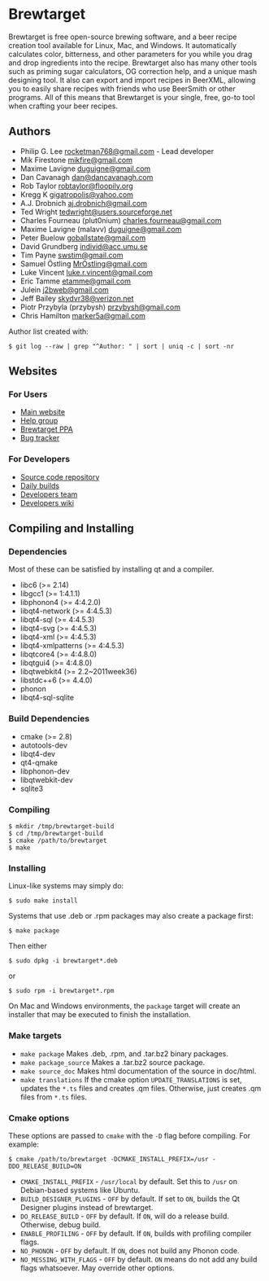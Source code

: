 # Brewtarget

Brewtarget is free open-source brewing software, and a beer recipe creation
tool available for Linux, Mac, and Windows. It automatically calculates color,
bitterness, and other parameters for you while you drag and drop ingredients
into the recipe. Brewtarget also has many other tools such as priming sugar
calculators, OG correction help, and a unique mash designing tool. It also can
export and import recipes in BeerXML, allowing you to easily share recipes with
friends who use BeerSmith or other programs. All of this means that Brewtarget
is your single, free, go-to tool when crafting your beer recipes.

## Authors

* Philip G. Lee <rocketman768@gmail.com> - Lead developer
* Mik Firestone <mikfire@gmail.com>
* Maxime Lavigne <duguigne@gmail.com>
* Dan Cavanagh <dan@dancavanagh.com>
* Rob Taylor <robtaylor@floopily.org>
* Kregg K <gigatropolis@yahoo.com>
* A.J. Drobnich <aj.drobnich@gmail.com>
* Ted Wright <tedwright@users.sourceforge.net>
* Charles Fourneau (plut0nium) <charles.fourneau@gmail.com>
* Maxime Lavigne (malavv) <duguigne@gmail.com>
* Peter Buelow <goballstate@gmail.com>
* David Grundberg <individ@acc.umu.se>
* Tim Payne <swstim@gmail.com>
* Samuel Östling <MrOstling@gmail.com>
* Luke Vincent <luke.r.vincent@gmail.com>
* Eric Tamme <etamme@gmail.com>
* Julein <j2bweb@gmail.com>
* Jeff Bailey <skydvr38@verizon.net>
* Piotr Przybyla (przybysh) <przybysh@gmail.com>
* Chris Hamilton <marker5a@gmail.com>

Author list created with:

    $ git log --raw | grep "^Author: " | sort | uniq -c | sort -nr

## Websites

### For Users

* [Main website](http://www.brewtarget.org)
* [Help group](https://groups.google.com/forum/?fromgroups=#!forum/brewtarget-help)
* [Brewtarget PPA](https://launchpad.net/~brewtarget-devs/+archive/ubuntu/brewtarget-releases)
* [Bug tracker](https://github.com/Brewtarget/brewtarget/issues)

### For Developers

* [Source code repository](https://github.com/Brewtarget/brewtarget)
* [Daily builds](https://launchpad.net/~brewtarget-devs/+archive/ubuntu/brewtarget)
* [Developers team](https://launchpad.net/~brewtarget-devs)
* [Developers wiki](https://github.com/Brewtarget/brewtarget/wiki)

## Compiling and Installing

### Dependencies

Most of these can be satisfied by installing qt and a compiler.

* libc6 (>= 2.14)
* libgcc1 (>= 1:4.1.1)
* libphonon4 (>= 4:4.2.0)
* libqt4-network (>= 4:4.5.3)
* libqt4-sql (>= 4:4.5.3)
* libqt4-svg (>= 4:4.5.3)
* libqt4-xml (>= 4:4.5.3)
* libqt4-xmlpatterns (>= 4:4.5.3)
* libqtcore4 (>= 4:4.8.0)
* libqtgui4 (>= 4:4.8.0)
* libqtwebkit4 (>= 2.2~2011week36)
* libstdc++6 (>= 4.4.0)
* phonon
* libqt4-sql-sqlite

### Build Dependencies

* cmake (>= 2.8)
* autotools-dev
* libqt4-dev
* qt4-qmake
* libphonon-dev
* libqtwebkit-dev
* sqlite3

### Compiling

    $ mkdir /tmp/brewtarget-build
    $ cd /tmp/brewtarget-build
    $ cmake /path/to/brewtarget
    $ make

### Installing

Linux-like systems may simply do:

    $ sudo make install

Systems that use .deb or .rpm packages may also create a package first:

    $ make package

Then either

    $ sudo dpkg -i brewtarget*.deb

or

    $ sudo rpm -i brewtarget*.rpm

On Mac and Windows environments, the `package` target will create an installer
that may be executed to finish the installation.

### Make targets

* `make package`
  Makes .deb, .rpm, and .tar.bz2 binary packages.
* `make package_source`
  Makes a .tar.bz2 source package.
* `make source_doc`
  Makes html documentation of the source in doc/html.
* `make translations`
  If the cmake option `UPDATE_TRANSLATIONS` is set, updates the `*.ts` files
  and creates .qm files. Otherwise, just creates .qm files from `*.ts` files.

### Cmake options

These options are passed to `cmake` with the `-D` flag before compiling. For
example:

    $ cmake /path/to/brewtarget -DCMAKE_INSTALL_PREFIX=/usr -DDO_RELEASE_BUILD=ON

* `CMAKE_INSTALL_PREFIX` - `/usr/local` by default. Set this to `/usr` on
  Debian-based systems like Ubuntu.
* `BUILD_DESIGNER_PLUGINS` - `OFF` by default. If set to `ON`, builds the Qt Designer
  plugins instead of brewtarget.
* `DO_RELEASE_BUILD` - `OFF` by default. If `ON`, will do a release build.
  Otherwise, debug build.
* `ENABLE_PROFILING` - `OFF` by default. If `ON`, builds with 
  profiling compiler flags.
* `NO_PHONON` - `OFF` by default. If `ON`, does not build any Phonon code.
* `NO_MESSING_WITH_FLAGS` - `OFF` by default. `ON` means do not add any build
   flags whatsoever. May override other options.

